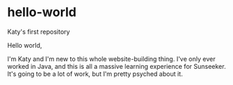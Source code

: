# hello-world
Katy's first repository

Hello world,

I'm Katy and I'm new to this whole website-building thing. I've only ever worked in Java, and this is all a massive learning experience for Sunseeker. It's going to be a lot of work, but I'm pretty psyched about it.
